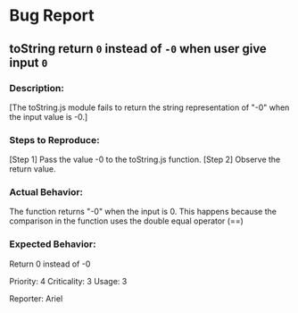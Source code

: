 # Bug Report

## toString return `0` instead of `-0` when user give input `0`
### Description:
[The toString.js module fails to return the string representation of "-0" when the input value is -0.]

### Steps to Reproduce:
[Step 1] Pass the value -0 to the toString.js function.
[Step 2] Observe the return value.

### Actual Behavior:
The function returns "-0" when the input is 0. This happens because the comparison in the function uses the double equal operator (==) 

### Expected Behavior:
Return 0 instead of -0

Priority: 4
Criticality: 3
Usage: 3

Reporter: Ariel